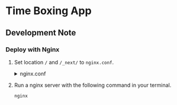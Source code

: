 # Time Boxing App

## Development Note

### Deploy with Nginx

1. Set location `/` and `/_next/` to `nginx.conf`.

   <details><summary>nginx.conf</summary>

   ```conf
   worker_processes  1;

   events {
   worker_connections 1024;
   }

   http {
   include mime.types;
   default_type application/octet-stream;

       sendfile        on;
       keepalive_timeout  65;

       server {
           listen       8080;
           server_name  localhost;

           location /timeboxing-app/ {
               alias /Users/shun/Desktop/timeboxing-app/out/;
               index index.html;
           }

           error_page   500 502 503 504  /50x.html;
           location = /50x.html {
               root   html;
           }
       include servers/*;

       }
   }
   ```

   </details>

2. Run a nginx server with the following command in your terminal.

   ```sh
   nginx
   ```

